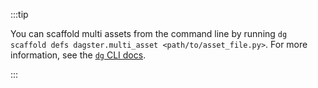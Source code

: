 :::tip

You can scaffold multi assets from the command line by running `dg scaffold defs dagster.multi_asset <path/to/asset_file.py>`. For more information, see the [`dg` CLI docs](/api/clis/dg-cli/dg-cli-reference#dg-scaffold).

:::
